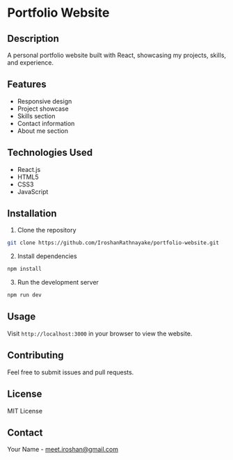 # Portfolio Website

## Description
A personal portfolio website built with React, showcasing my projects, skills, and experience.

## Features
- Responsive design
- Project showcase
- Skills section
- Contact information
- About me section

## Technologies Used
- React.js
- HTML5
- CSS3
- JavaScript

## Installation
1. Clone the repository
```bash
git clone https://github.com/IroshanRathnayake/portfolio-website.git
```
2. Install dependencies
```bash
npm install
```
3. Run the development server
```bash
npm run dev
```

## Usage
Visit `http://localhost:3000` in your browser to view the website.

## Contributing
Feel free to submit issues and pull requests.

## License
MIT License

## Contact
Your Name - [meet.iroshan@gmail.com](mailto:meet.iroshan@gmail.com)